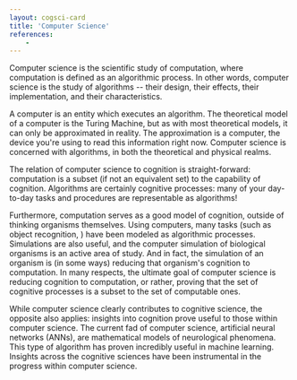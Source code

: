 ```yaml
---
layout: cogsci-card
title: 'Computer Science'
references:
    - 
---
```


Computer science is the scientific study of computation, where computation is defined as an algorithmic process. In other words, computer science is the study of algorithms -- their design, their effects, their implementation, and their characteristics.

A computer is an entity which executes an algorithm. The theoretical model of a computer is the Turing Machine, but as with most theoretical models, it can only be approximated in reality. The approximation is a computer, the device you're using to read this information right now. Computer science is concerned with algorithms, in both the theoretical and physical realms.

The relation of computer science to cognition is straight-forward: computation is a subset (if not an equivalent set) to the capability of cognition. Algorithms are certainly cognitive processes: many of your day-to-day tasks and procedures are representable as algorithms! 

Furthermore, computation serves as a good model of cognition, outside of thinking organisms themselves. Using computers, many tasks (such as object recognition, ) have been modeled as algorithmic processes. Simulations are also useful, and the computer simulation of biological organisms is an active area of study. And in fact, the simulation of an organism is (in some ways) reducing that organism's cognition to computation. In many respects, the ultimate goal of computer science is reducing cognition to computation, or rather, proving that the set of cognitive processes is a subset to the set of computable ones.

While computer science clearly contributes to cognitive science, the opposite also applies: insights into cognition prove useful to those within computer science. The current fad of computer science, artificial neural networks (ANNs), are mathematical models of neurological phenomena. This type of algorithm has proven incredibly useful in machine learning. Insights across the cognitive sciences have been instrumental in the progress within computer science. 
